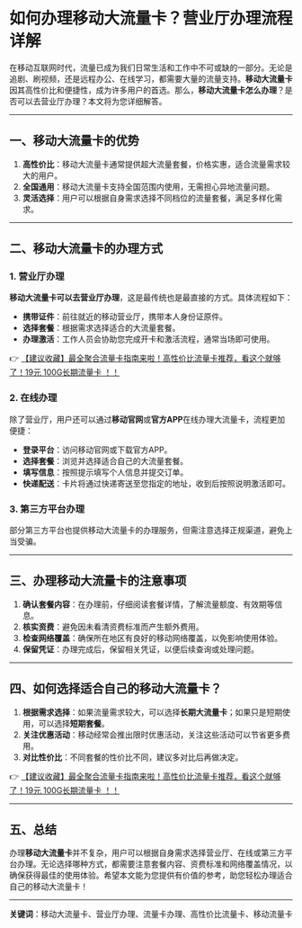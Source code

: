 # 如何办理移动大流量卡？营业厅办理流程详解

在移动互联网时代，流量已成为我们日常生活和工作中不可或缺的一部分。无论是追剧、刷视频，还是远程办公、在线学习，都需要大量的流量支持。**移动大流量卡**因其高性价比和便捷性，成为许多用户的首选。那么，**移动大流量卡怎么办理**？是否可以去营业厅办理？本文将为您详细解答。

---

## 一、移动大流量卡的优势

1. **高性价比**：移动大流量卡通常提供超大流量套餐，价格实惠，适合流量需求较大的用户。
2. **全国通用**：移动大流量卡支持全国范围内使用，无需担心异地流量问题。
3. **灵活选择**：用户可以根据自身需求选择不同档位的流量套餐，满足多样化需求。

---

## 二、移动大流量卡的办理方式

### 1. 营业厅办理
**移动大流量卡可以去营业厅办理**，这是最传统也是最直接的方式。具体流程如下：
- **携带证件**：前往就近的移动营业厅，携带本人身份证原件。
- **选择套餐**：根据需求选择适合的大流量套餐。
- **办理激活**：工作人员会协助您完成开卡和激活流程，通常当场即可使用。

👉 [【建议收藏】最全聚合流量卡指南来啦！高性价比流量卡推荐，看这个就够了！19元 100G长期流量卡 ！！](https://bit.ly/Liuliangka)

### 2. 在线办理
除了营业厅，用户还可以通过**移动官网**或**官方APP**在线办理大流量卡，流程更加便捷：
- **登录平台**：访问移动官网或下载官方APP。
- **选择套餐**：浏览并选择适合自己的大流量套餐。
- **填写信息**：按照提示填写个人信息并提交订单。
- **快递配送**：卡片将通过快递寄送至您指定的地址，收到后按照说明激活即可。

### 3. 第三方平台办理
部分第三方平台也提供移动大流量卡的办理服务，但需注意选择正规渠道，避免上当受骗。

---

## 三、办理移动大流量卡的注意事项

1. **确认套餐内容**：在办理前，仔细阅读套餐详情，了解流量额度、有效期等信息。
2. **核实资费**：避免因未看清资费标准而产生额外费用。
3. **检查网络覆盖**：确保所在地区有良好的移动网络覆盖，以免影响使用体验。
4. **保留凭证**：办理完成后，保留相关凭证，以便后续查询或处理问题。

---

## 四、如何选择适合自己的移动大流量卡？

1. **根据需求选择**：如果流量需求较大，可以选择**长期大流量卡**；如果只是短期使用，可以选择**短期套餐**。
2. **关注优惠活动**：移动经常会推出限时优惠活动，关注这些活动可以节省更多费用。
3. **对比性价比**：不同套餐的性价比不同，建议多对比后再做决定。

👉 [【建议收藏】最全聚合流量卡指南来啦！高性价比流量卡推荐，看这个就够了！19元 100G长期流量卡 ！！](https://bit.ly/Liuliangka)

---

## 五、总结

办理**移动大流量卡**并不复杂，用户可以根据自身需求选择营业厅、在线或第三方平台办理。无论选择哪种方式，都需要注意套餐内容、资费标准和网络覆盖情况，以确保获得最佳的使用体验。希望本文能为您提供有价值的参考，助您轻松办理适合自己的移动大流量卡！

---

**关键词**：移动大流量卡、营业厅办理、流量卡办理、高性价比流量卡、移动流量卡